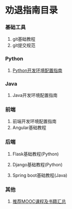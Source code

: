 # 劝退指南目录

### 基础工具

1. git基础教程
2. git提交规范



### Python

1. [Python开发环境配置指南](./articles/[python]-1-Python-开发环境配置指南.md)



### Java

1. Java开发环境配置指南



### 前端

1. 前端开发环境配置指南
2. Angular基础教程



### 后端

1. Flask基础教程(Python)

2. Django基础教程(Python)

3. Spring boot基础教程(Java)



### 其他

1. [推荐MOOC课程及书籍汇总](./articles/[other]-1-推荐-MOOC-课程及书籍汇总.md)


